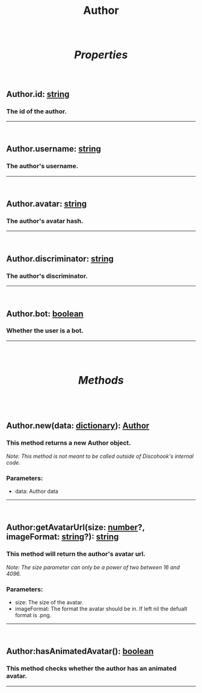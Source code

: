 # <p align = "center">**Author**</p>

<br>

# <p align = "center">*Properties*</p>

<br>

## <p align = "left">**Author.id**: [string](https://create.roblox.com/docs/scripting/luau/strings)</p>
### <p align = "left">The id of the author.</p>
---
<br>

## <p align = "left">**Author.username**: [string](https://create.roblox.com/docs/scripting/luau/strings)</p>
### <p align = "left">The author's username.</p>
---
<br>

## <p align = "left">**Author.avatar**: [string](https://create.roblox.com/docs/scripting/luau/strings)</p>
### <p align = "left">The author's avatar hash.</p>
---
<br>

## <p align = "left">**Author.discriminator**: [string](https://create.roblox.com/docs/scripting/luau/strings)</p>
### <p align = "left">The author's discriminator.</p>
---
<br>

## <p align = "left">**Author.bot**: [boolean](https://create.roblox.com/docs/scripting/luau/booleans)</p>
### <p align = "left">Whether the user is a bot.</p>
---
<br>
<br>

# <p align = "center">*Methods*</p>
<br>
<br>

## <p align = "left">**Author.new**(data: [dictionary](https://create.roblox.com/docs/scripting/luau/tables#dictionaries)): [Author](docs/Author.md)</p>
### <p align = "left">This method returns a new Author object.</p>

*<p align = "left">Note: This method is not meant to be called outside of Discohook's internal code.</p>*

### <p align = "left">Parameters:<p>

- data: Author data
---
<br>

## <p align = "left">**Author:getAvatarUrl**(size: [number](https://create.roblox.com/docs/scripting/luau/numbers)?, imageFormat: [string](https://create.roblox.com/docs/scripting/luau/strings)?): [string](https://create.roblox.com/docs/scripting/luau/strings)</p>
### <p align = "left">This method will return the author's avatar url.</p>

*<p align = "left">Note: The size parameter can only be a power of two between 16 and 4096.</p>*

### <p align = "left">Parameters:<p>

- size: The size of the avatar.
- imageFormat: The format the avatar should be in. If left nil the defualt format is .png.
---
<br>

## <p align = "left">**Author:hasAnimatedAvatar**(): [boolean](https://create.roblox.com/docs/scripting/luau/booleans)</p>
### <p align = "left">This method checks whether the author has an animated avatar.</p>

---